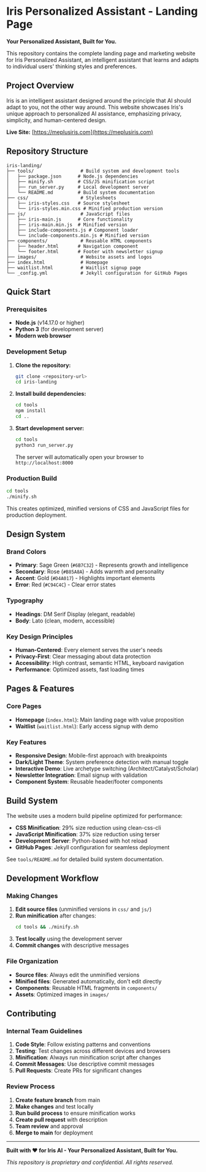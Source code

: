 # Iris Personalized Assistant - Landing Page

**Your Personalized Assistant, Built for You.**

This repository contains the complete landing page and marketing website for Iris Personalized Assistant, an intelligent assistant that learns and adapts to individual users' thinking styles and preferences.

## Project Overview

Iris is an intelligent assistant designed around the principle that AI should adapt to you, not the other way around. This website showcases Iris's unique approach to personalized AI assistance, emphasizing privacy, simplicity, and human-centered design.

**Live Site:** [https://meplusiris.com](https://meplusiris.com)

## Repository Structure

```
iris-landing/
├── tools/                 # Build system and development tools
│   ├── package.json      # Node.js dependencies
│   ├── minify.sh         # CSS/JS minification script
│   ├── run_server.py     # Local development server
│   └── README.md         # Build system documentation
├── css/                   # Stylesheets
│   ├── iris-styles.css   # Source stylesheet
│   └── iris-styles.min.css # Minified production version
├── js/                    # JavaScript files
│   ├── iris-main.js      # Core functionality
│   ├── iris-main.min.js  # Minified version
│   ├── include-components.js # Component loader
│   └── include-components.min.js # Minified version
├── components/            # Reusable HTML components
│   ├── header.html       # Navigation component
│   └── footer.html       # Footer with newsletter signup
├── images/                # Website assets and logos
├── index.html             # Homepage
├── waitlist.html          # Waitlist signup page
└── _config.yml            # Jekyll configuration for GitHub Pages
```

## Quick Start

### Prerequisites
- **Node.js** (v14.17.0 or higher)
- **Python 3** (for development server)
- **Modern web browser**

### Development Setup

1. **Clone the repository:**
   ```bash
   git clone <repository-url>
   cd iris-landing
   ```

2. **Install build dependencies:**
   ```bash
   cd tools
   npm install
   cd ..
   ```

3. **Start development server:**
   ```bash
   cd tools
   python3 run_server.py
   ```
   
   The server will automatically open your browser to `http://localhost:8000`

### Production Build

```bash
cd tools
./minify.sh
```

This creates optimized, minified versions of CSS and JavaScript files for production deployment.

## Design System

### Brand Colors
- **Primary**: Sage Green (`#6B7C32`) - Represents growth and intelligence
- **Secondary**: Rose (`#B85A8A`) - Adds warmth and personality  
- **Accent**: Gold (`#D4A017`) - Highlights important elements
- **Error**: Red (`#C94C4C`) - Clear error states

### Typography
- **Headings**: DM Serif Display (elegant, readable)
- **Body**: Lato (clean, modern, accessible)

### Key Design Principles
- **Human-Centered**: Every element serves the user's needs
- **Privacy-First**: Clear messaging about data protection
- **Accessibility**: High contrast, semantic HTML, keyboard navigation
- **Performance**: Optimized assets, fast loading times

## Pages & Features

### Core Pages
- **Homepage** (`index.html`): Main landing page with value proposition
- **Waitlist** (`waitlist.html`): Early access signup with demo

### Key Features
- **Responsive Design**: Mobile-first approach with breakpoints
- **Dark/Light Theme**: System preference detection with manual toggle
- **Interactive Demo**: Live archetype switching (Architect/Catalyst/Scholar)
- **Newsletter Integration**: Email signup with validation
- **Component System**: Reusable header/footer components

## Build System

The website uses a modern build pipeline optimized for performance:

- **CSS Minification**: 29% size reduction using clean-css-cli
- **JavaScript Minification**: 37% size reduction using terser
- **Development Server**: Python-based with hot reload
- **GitHub Pages**: Jekyll configuration for seamless deployment

See `tools/README.md` for detailed build system documentation.

## Development Workflow

### Making Changes

1. **Edit source files** (unminified versions in `css/` and `js/`)
2. **Run minification** after changes:
   ```bash
   cd tools && ./minify.sh
   ```
3. **Test locally** using the development server
4. **Commit changes** with descriptive messages

### File Organization
- **Source files**: Always edit the unminified versions
- **Minified files**: Generated automatically, don't edit directly
- **Components**: Reusable HTML fragments in `components/`
- **Assets**: Optimized images in `images/`

## Contributing

### Internal Team Guidelines
1. **Code Style**: Follow existing patterns and conventions
2. **Testing**: Test changes across different devices and browsers
3. **Minification**: Always run minification script after changes
4. **Commit Messages**: Use descriptive commit messages
5. **Pull Requests**: Create PRs for significant changes

### Review Process
1. **Create feature branch** from main
2. **Make changes** and test locally
3. **Run build process** to ensure minification works
4. **Create pull request** with description
5. **Team review** and approval
6. **Merge to main** for deployment


---

**Built with ❤️ for Iris AI - Your Personalized Assistant, Built for You.**

*This repository is proprietary and confidential. All rights reserved.*

